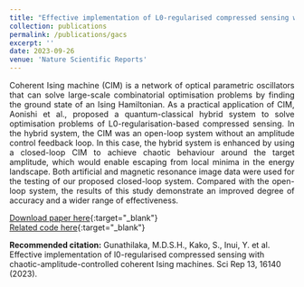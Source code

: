 ```yaml
---
title: "Effective implementation of L0-regularised compressed sensing with chaotic-amplitude-controlled coherent Ising machines"
collection: publications
permalink: /publications/gacs
excerpt: ''
date: 2023-09-26
venue: 'Nature Scientific Reports'
---
```

<div style="text-align: justify"> Coherent Ising machine (CIM) is a network of optical parametric oscillators that can solve large-scale combinatorial optimisation problems by finding the ground state of an Ising Hamiltonian. As a practical application of CIM, Aonishi et al., proposed a quantum-classical hybrid system to solve optimisation problems of L0-regularisation-based compressed sensing. In the hybrid system, the CIM was an open-loop system without an amplitude control feedback loop. In this case, the hybrid system is enhanced by using a closed-loop CIM to achieve chaotic behaviour around the target amplitude, which would enable escaping from local minima in the energy landscape. Both artificial and magnetic resonance image data were used for the testing of our proposed closed-loop system. Compared with the open-loop system, the results of this study demonstrate an improved degree of accuracy and a wider range of effectiveness. </div>

[Download paper here](https://doi.org/10.1038/s41598-023-43364-8){:target="_blank"}  <br>
[Related code here](/404.html){:target="_blank"} 

**Recommended citation:** Gunathilaka, M.D.S.H., Kako, S., Inui, Y. et al. Effective implementation of l0-regularised compressed sensing with chaotic-amplitude-controlled coherent Ising machines. Sci Rep 13, 16140 (2023).